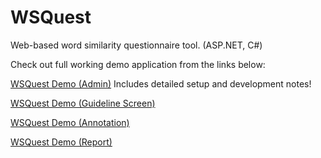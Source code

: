# WSQuest
Web-based word similarity questionnaire tool. (ASP.NET, C#)

Check out full working demo application from the links below:

[WSQuest Demo (Admin)](http://www.gokhanercan.com/wsquest/demo/Admin.aspx) Includes detailed setup and development notes!

[WSQuest Demo (Guideline Screen)](http://www.gokhanercan.com/wsquest/demo/Default.aspx?pn=0&u=1&s=1&lp=0)

[WSQuest Demo (Annotation)](http://www.gokhanercan.com/wsquest/demo/Default.aspx?pn=1&u=1&s=1&lp=0)

[WSQuest Demo (Report)](http://www.gokhanercan.com/wsquest/demo/Report.aspx)




